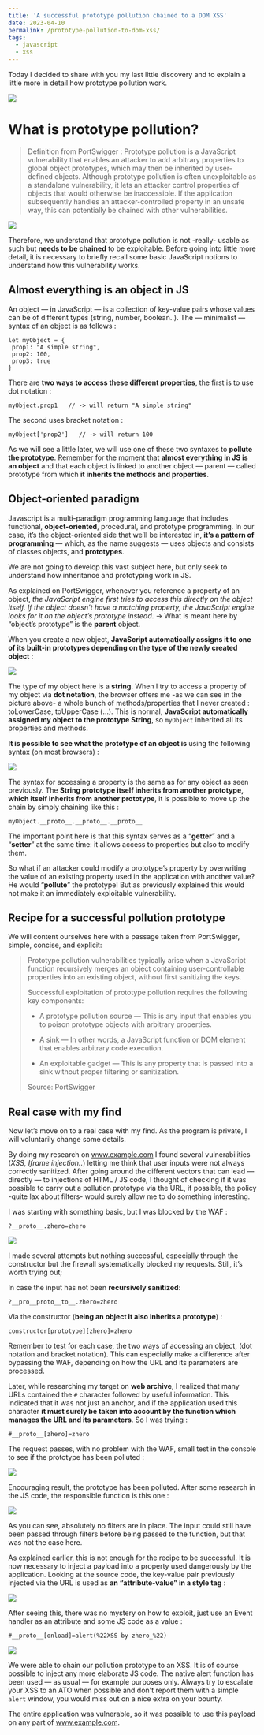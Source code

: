 ```yaml
---
title: 'A successful prototype pollution chained to a DOM XSS'
date: 2023-04-10
permalink: /prototype-pollution-to-dom-xss/
tags:
  - javascript
  - xss
---
```


Today I decided to share with you my last little discovery and to explain a little more in detail how prototype pollution work.

<img src="/images/proto.png">

What is prototype pollution?
======

> Definition from PortSwigger : Prototype pollution is a JavaScript vulnerability that enables an attacker to add arbitrary properties to global object prototypes, which may then be inherited by user-defined objects. Although prototype pollution is often unexploitable as a standalone vulnerability, it lets an attacker control properties of objects that would otherwise be inaccessible. If the application subsequently handles an attacker-controlled property in an unsafe way, this can potentially be chained with other vulnerabilities.

<img src="/images/proto-ps.png">

Therefore, we understand that prototype pollution is not -really- usable as such but **needs to be chained** to be exploitable. Before going into little more detail, it is necessary to briefly recall some basic JavaScript notions to understand how this vulnerability works.

Almost everything is an object in JS
------
An object — in JavaScript — is a collection of key-value pairs whose values can be of different types (string, number, boolean..). The — minimalist — syntax of an object is as follows :

```
let myObject = {
 prop1: "A simple string",
 prop2: 100,
 prop3: true
}
```

There are **two ways to access these different properties**, the first is to use dot notation :
```
myObject.prop1   // -> will return "A simple string"
```

The second uses bracket notation :
```
myObject['prop2']   // -> will return 100
```

As we will see a little later, we will use one of these two syntaxes to **pollute the prototype**. Remember for the moment that **almost everything in JS is an object** and that each object is linked to another object — parent — called prototype from which **it inherits the methods and properties**.

Object-oriented paradigm
------
Javascript is a multi-paradigm programming language that includes functional, **object-oriented**, procedural, and prototype programming. In our case, it’s the object-oriented side that we’ll be interested in, **it’s a pattern of programming** — which, as the name suggests — uses objects and consists of classes objects, and **prototypes**.

We are not going to develop this vast subject here, but only seek to understand how inheritance and prototyping work in JS.

As explained on PortSwigger, whenever you reference a property of an object, *the JavaScript engine first tries to access this directly on the object itself. If the object doesn’t have a matching property, the JavaScript engine looks for it on the object’s prototype instead*.
-> What is meant here by “object’s prototype” is the **parent** object.

When you create a new object, **JavaScript automatically assigns it to one of its built-in prototypes depending on the type of the newly created object** :

<img src="/images/proto-ex-1.png">

The type of my object here is a **string**. When I try to access a property of my object via **dot notation**, the browser offers me -as we can see in the picture above- a whole bunch of methods/properties that I never created : toLowerCase, toUpperCase (…).
This is normal, **JavaScript automatically assigned my object to the prototype String**, so `myObject` inherited all its properties and methods.

**It is possible to see what the prototype of an object is** using the following syntax (on most browsers) :

<img src="/images/proto-ex-2.png">

The syntax for accessing a property is the same as for any object as seen previously. The **String prototype itself inherits from another prototype, which itself inherits from another prototype**, it is possible to move up the chain by simply chaining like this :

```
myObject.__proto__.__proto__.__proto__
```

The important point here is that this syntax serves as a “**getter**” and a “**setter**” at the same time: it allows access to properties but also to modify them.

So what if an attacker could modify a prototype’s property by overwriting the value of an existing property used in the application with another value? He would “**pollute**” the prototype!
But as previously explained this would not make it an immediately exploitable vulnerability.

Recipe for a successful pollution prototype
------
We will content ourselves here with a passage taken from PortSwigger, simple, concise, and explicit:

>Prototype pollution vulnerabilities typically arise when a JavaScript function recursively merges an object containing user-controllable properties into an existing object, without first sanitizing the keys.
>
>Successful exploitation of prototype pollution requires the following key components:
>
>- A prototype pollution source — This is any input that enables you to poison prototype objects with arbitrary properties.
>
>- A sink — In other words, a JavaScript function or DOM element that enables arbitrary code execution.
>
>- An exploitable gadget — This is any property that is passed into a sink without proper filtering or sanitization.
>
>Source: PortSwigger

Real case with my find
------
Now let’s move on to a real case with my find. As the program is private, I will voluntarily change some details.

By doing my research on www.example.com I found several vulnerabilities (*XSS, Iframe injection..*) letting me think that user inputs were not always correctly sanitized. After going around the different vectors that can lead — directly — to injections of HTML / JS code, I thought of checking if it was possible to carry out a pollution prototype via the URL, if possible, the policy -quite lax about filters- would surely allow me to do something interesting.

I was starting with something basic, but I was blocked by the WAF :

```
?__proto__.zhero=zhero
```

<img src="/images/proto-ex-3.png">

I made several attempts but nothing successful, especially through the constructor but the firewall systematically blocked my requests. Still, it’s worth trying out;

In case the input has not been **recursively sanitized**:

```
?__pro__proto__to__.zhero=zhero 
```

Via the constructor (**being an object it also inherits a prototype**) :

```
constructor[prototype][zhero]=zhero
```

Remember to test for each case, the two ways of accessing an object, (dot notation and bracket notation). This can especially make a difference after bypassing the WAF, depending on how the URL and its parameters are processed.

Later, while researching my target on **web archive**, I realized that many URLs contained the `#` character followed by useful information. This indicated that it was not just an anchor, and if the application used this character **it must surely be taken into account by the function which manages the URL and its parameters**. So I was trying :

```
#__proto__[zhero]=zhero
```

The request passes, with no problem with the WAF, small test in the console to see if the prototype has been polluted :

<img src="/images/proto-ex-4.png">

Encouraging result, the prototype has been polluted. After some research in the JS code, the responsible function is this one :

<img src="/images/proto-ex-5.png">

As you can see, absolutely no filters are in place. The input could still have been passed through filters before being passed to the function, but that was not the case here.

As explained earlier, this is not enough for the recipe to be successful. It is now necessary to inject a payload into a property used dangerously by the application. Looking at the source code, the key-value pair previously injected via the URL is used as **an “attribute-value” in a style tag** :

<img src="/images/proto-ex-6.png">

After seeing this, there was no mystery on how to exploit, just use an Event handler as an attribute and some JS code as a value :

```
#__proto__[onload]=alert(%22XSS by zhero_%22)
```

<img src="/images/proto-ex-7.png">

We were able to chain our pollution prototype to an XSS. It is of course possible to inject any more elaborate JS code. The native alert function has been used — as usual — for example purposes only. Always try to escalate your XSS to an ATO when possible and don't report them with a simple `alert` window, you would miss out on a nice extra on your bounty.

The entire application was vulnerable, so it was possible to use this payload on any part of www.example.com.